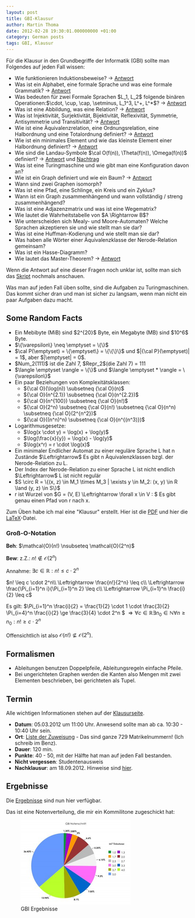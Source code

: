 ```yaml
---
layout: post
title: GBI-Klausur
author: Martin Thoma
date: 2012-02-28 19:30:01.000000000 +01:00
category: German posts
tags: GBI, Klausur
---
```

F&uuml;r die Klausur in den Grundbegriffe der Informatik (GBI) sollte man Folgendes auf jeden Fall wissen:
<ul>
  <li>Wie funktionieren Induktionsbeweise? &rarr; <a href="../wie-fuhre-ich-einen-induktionsbeweis/" title="Wie f&uuml;hre ich einen Induktionsbeweis?">Antwort</a></li>
  <li>Was ist ein Alphabet, eine formale Sprache und was eine formale Grammatik? &rarr; <a href="../definitionen-aus-gbi/#Formale_Sprachen" title="Definitionen aus GBI">Antwort</a></li>
  <li>Was bedeuten f&uuml;r zwei Formale Sprachen $L_1, L_2$ folgende bin&auml;ren Operationen:$\cdot, \cup, \cap, \setminus, L_1^3, L^+, L^*$? &rarr; <a href="../definitionen-aus-gbi/#Formale_Sprachen" title="Definitionen aus GBI">Antwort</a></li>
  <li>Was ist eine Abbildung, was eine Relation? &rarr; <a href="../definitionen-aus-gbi/#Abbildungen_und_Relationen" title="Definitionen aus GBI">Antwort</a></li>
  <li>Was ist Injektivit&auml;t, Surjektivit&auml;t, Bijektivit&auml;t, Reflexivit&auml;t, Symmetrie, Antisymmetrie und Transitivit&auml;t? &rarr; <a href="../definitionen-aus-gbi/#Abbildungen_und_Relationen" title="Definitionen aus GBI">Antwort</a></li>
  <li>Wie ist eine &Auml;quivalenzrelation, eine Ordnungsrelation, eine Halbordnung und eine Totalordnung definiert? &rarr; <a href="../definitionen-aus-gbi/#Abbildungen_und_Relationen" title="Definitionen aus GBI">Antwort</a></li>
  <li>Wie ist ein minimales Element und wie das kleinste Element einer Halbordnung definiert? &rarr; <a href="../definitionen-aus-gbi/#Abbildungen_und_Relationen" title="Definitionen aus GBI">Antwort</a></li>
  <li>Wie sind die Landau-Symbole $\cal O(f(n)), \Theta(f(n)), \Omega(f(n))$ definiert? &rarr; <a href="../definitionen-aus-gbi/#Komplexittstheorie" title="Definitionen aus GBI">Antwort</a> und <a href="../die-landau-symbole/">Nachtrag</a></li>
  <li>Was ist eine Turingmaschine und wie gibt man eine Konfiguration davon an?</li>
  <li>Wie ist ein Graph definiert und wie ein Baum? &rarr; <a href="../definitionen-aus-gbi/#Graphen" title="Definitionen aus GBI">Antwort</a></li>
  <li>Wann sind zwei Graphen isomorph?</li>
  <li>Was ist eine Pfad, eine Schlinge, ein Kreis und ein Zyklus?</li>
  <li>Wann ist ein Graph zusammenh&auml;ngend und wann vollst&auml;ndig / streng zusammenh&auml;ngend?</li>
  <li>Was ist eine Adjazenzmatrix und was ist eine Wegematrix?</li>
  <li>Wie lautet die Wahrheitstabelle von $A \Rightarrow B$?</li>
  <li>Wie unterscheiden sich Mealy- und Moore-Automaten? Welche Sprachen akzeptieren sie und wie stellt man sie dar?</li>
  <li>Was ist eine Huffman-Kodierung und wie stellt man sie dar?</li>
  <li>Was haben alle W&ouml;rter einer &Auml;quivalenzklasse der Nerode-Relation gemeinsam?</li>
  <li>Was ist ein Hasse-Diagramm?</li>
  <li>Wie lautet das Master-Theorem? &rarr; <a href="http://de.wikipedia.org/wiki/Master-Theorem#Allgemeine_Form">Antwort</a></li>
</ul>

Wenn die Antwort auf eine dieser Fragen noch unklar ist, sollte man sich das <a href="http://gbi.ira.uka.de/vorlesungen/skript.pdf">Skript</a> nochmals anschauen.

Was man auf jeden Fall &uuml;ben sollte, sind die Aufgaben zu Turingmaschinen. Das kommt sicher dran und man ist sicher zu langsam, wenn man nicht ein paar Aufgaben dazu macht.

<h2>Some Random Facts</h2>
<ul>
  <li>Ein Mebibyte (MiB) sind $2^{20}$ Byte, ein Megabyte (MB) sind $10^6$ Byte.</li>
  <li>$\{\varepsilon\} \neq \emptyset = \{\}$</li>
  <li>$\cal P(\emptyset) = \{\emptyset\} = \{\{\}\}$ und $|{\cal P}(\emptyset)| = 1$, aber $|\emptyset| = 0$.</li>
  <li>$Num_2(111)$ ist die Zahl 7, $Repr_2$(die Zahl 7) = 111</li>
  <li>$\langle \emptyset \rangle = \{\}$ und $\langle \emptyset * \rangle = \{\varepsilon\}$</li>
  <li>Ein paar Beziehungen von Komplexit&auml;tsklassen:
   <ul>
    <li>${\cal O}(\log(n)) \subsetneq {\cal O}(n)$</li>
    <li>${\cal O}(n^{2.1}) \subsetneq {\cal O}(n^{2.2})$</li>
    <li>${\cal O}(n^{100}) \subsetneq {\cal O}(n!)$</li>
    <li>${\cal O}(2^n) \subsetneq {\cal O}(n!) \subsetneq {\cal O}(n^n) \subsetneq {\cal O}(2^{n^2})$</li>
    <li>${\cal O}((n^n)^n) \subsetneq {\cal O}(n^{(n^3)})$</li>
    </ul>
  </li>
  <li>Logarithmusgesetze:
    <ul>
      <li>$\log(x \cdot y) = \log(x) + \log(y)$</li>
      <li>$\log(\frac{x}{y}) = \log(x) - \log(y)$</li>
      <li>$\log(x^r) = r \cdot \log(x)$</li>
    </ul>
  </li>
  <li>Ein minimaler Endlicher Automat zu einer regul&auml;re Sprache L hat n Zust&auml;nde $\Leftrightarrow$ Es gibt n &Auml;quivalenzklassen bzgl. der Nerode-Relation zu L.</li>
  <li>Der Index der Nerode-Relation zu einer Sprache L ist nicht endlich $\Leftrightarrow$ L ist nicht regul&auml;r</li>
  <li>$S \circ R = \{(x, z) \in M_1 \times M_3 | \exists y \in M_2: (x, y) \in R \land (y, z) \in S\}$</li>
  <li>r ist Wurzel von $G = (V, E) \Leftrightarrow \forall x \in V : $ Es gibt genau einen Pfad von r nach x.</li> 
</ul>

Zum &Uuml;ben habe ich mal eine "Klausur" erstellt. Hier ist die <a href='../images/2012/02/gbi-klausurvorbereitung.pdf'>PDF</a> und hier die <a href='../images/2012/02/gbi-klausurvorbereitung.zip'>LaTeX</a>-Datei.

<h3>Gro&szlig;-O-Notation</h3>
<strong>Beh</strong>: $\mathcal{O}(n!) \nsubseteq \mathcal{O}(2^n)$

<strong>Bew</strong>: z.Z.: $n! \notin \mathcal{O}(2^n)$

Annahme: $\exists c \in \mathbb{R}: n! \leq c \cdot 2^n$

$n! \leq c \cdot 2^n\\
\Leftrightarrow \frac{n!}{2^n} \leq c\\
\Leftrightarrow \frac{\Pi_{i=1}^n i}{\Pi_{i=1}^n 2} \leq c\\
\Leftrightarrow \Pi_{i=1}^n \frac{i}{2} \leq c$

Es gilt: $\Pi_{i=1}^n \frac{i}{2} = \frac{1}{2} \cdot 1 \cdot \frac{3}{2} \Pi_{i=4}^n \frac{i}{2} \ge \frac{3}{4} \cdot 2^n $
$\Rightarrow \forall c \in \mathbb{R} \exists n_0 \in \mathbb{N} \forall n \geq n_0: n! \geq c \cdot 2^n$

Offensichtlich ist also $\mathcal{O}(n!) \nsubseteq \mathcal{O}(2^n)$.

<h2>Formalismen</h2>
<ul>
  <li>Ableitungen benutzen Doppelpfeile, Ableitungsregeln einfache Pfeile.</li>
  <li>Bei ungerichteten Graphen werden die Kanten also Mengen mit zwei Elementen beschrieben, bei gerichteten als Tupel.</li>
</ul>

<h2>Termin</h2>
Alle wichtigen Informationen stehen auf der <a href="http://gbi.ira.uka.de/pruefungen/klausuren.html">Klausurseite</a>.

* <strong>Datum</strong>: 05.03.2012 um 11:00 Uhr. Anwesend sollte man ab ca. 10:30 - 10:40 Uhr sein.
* <strong>Ort</strong>: <a href="http://gbi.ira.uka.de/pruefungen/hoersaal_einteilung_gbi_2012.pdf">Liste der Zuweisung</a> - Das sind ganze 729 Matrikelnummern! (Ich schreib im Benz).
* <strong>Dauer</strong>: 120 min.
* <strong>Punkte</strong>: 40 - 50, mit der H&auml;lfte hat man auf jeden Fall bestanden.
* <strong>Nicht vergessen</strong>: Studentenausweis
* <strong>Nachklausur</strong>: am 18.09.2012. Hinweise sind <a href="http://www.informatik.kit.edu/klausuren.php?kid=388.35">hier</a>.

<h2>Ergebnisse</h2>
Die <a href="http://gbi.ira.uka.de/pruefungen/aushang.pdf">Ergebnisse</a> sind nun hier verf&uuml;gbar.

Das ist eine Notenverteilung, die mir ein Kommilitone zugeschickt hat:
<figure class="aligncenter">
            <a href="../images/2012/02/gbi-ergebnisse-300x231.jpg"><img src="../images/2012/02/gbi-ergebnisse-300x231.jpg" alt="GBI Ergebnisse" style="max-width:300px;max-height:231px" class="size-medium wp-image-19301"/></a>
            <figcaption class="text-center">GBI Ergebnisse</figcaption>
        </figure>
